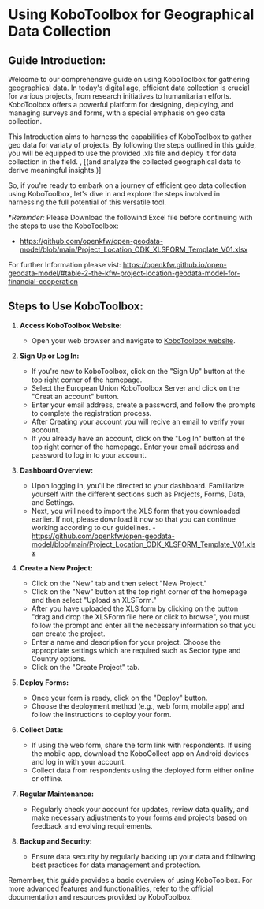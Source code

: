 # Using KoboToolbox for Geographical Data Collection

## Guide Introduction:

Welcome to our comprehensive guide on using KoboToolbox for gathering geographical data. In today's digital age, efficient data collection is crucial for various projects, from research initiatives to humanitarian efforts. KoboToolbox offers a powerful platform for designing, deploying, and managing surveys and forms, with a special emphasis on geo data collection.

This Introduction aims to harness the capabilities of KoboToolbox to gather geo data for variaty of projects. By following the steps outlined in this guide, you will be equipped to use the provided .xls file and deploy it for data collection in the field. , [(and analyze the collected geographical data to derive meaningful insights.)]

So, if you're ready to embark on a journey of efficient geo data collection using KoboToolbox, let's dive in and explore the steps involved in harnessing the full potential of this versatile tool.

**Reminder:* Please Download the followind Excel file before continuing with the steps to use the KoboToolbox: 
- https://github.com/openkfw/open-geodata-model/blob/main/Project_Location_ODK_XLSFORM_Template_V01.xlsx

For further Information please vist: https://openkfw.github.io/open-geodata-model/#table-2-the-kfw-project-location-geodata-model-for-financial-cooperation 

## Steps to Use KoboToolbox:

1. **Access KoboToolbox Website:**
   - Open your web browser and navigate to [KoboToolbox website](https://www.kobotoolbox.org/).

2. **Sign Up or Log In:**
   - If you're new to KoboToolbox, click on the "Sign Up" button at the top right corner of the homepage.
   - Select the European Union KoboToolbox Server and click on the "Creat an account" button.
   - Enter your email address, create a password, and follow the prompts to complete the registration process.
   - After Creating your account you will recive an email to verify your account.
   - If you already have an account, click on the "Log In" button at the top right corner of the homepage. Enter your email address and password to log in to your account.

3. **Dashboard Overview:**
   - Upon logging in, you'll be directed to your dashboard. Familiarize yourself with the different sections such as Projects, Forms, Data, and Settings.
   - Next, you will need to import the XLS form that you downloaded earlier. If not, please download it now so that you can continue working according to our guidelines.  -  https://github.com/openkfw/open-geodata-model/blob/main/Project_Location_ODK_XLSFORM_Template_V01.xlsx

4. **Create a New Project:**
   - Click on the "New" tab and then select "New Project."
   - Click on the "New" button at the top right corner of the homepage and then select "Upload an XLSForm."
   - After you have uploaded the XLS form by clicking on the button "drag and drop the XLSForm file here or click to browse", you must follow the prompt and enter all the necessary information so that you can create the project.
   - Enter a name and description for your project. Choose the appropriate settings which are required such as Sector type and Country options.
   - Click on the "Create Project" tab.
 
5. **Deploy Forms:**
   - Once your form is ready, click on the "Deploy" button.
   - Choose the deployment method (e.g., web form, mobile app) and follow the instructions to deploy your form.

6. **Collect Data:**
   - If using the web form, share the form link with respondents. If using the mobile app, download the KoboCollect app on Android devices and log in with your account.
   - Collect data from respondents using the deployed form either online or offline.

7. **Regular Maintenance:**
    - Regularly check your account for updates, review data quality, and make necessary adjustments to your forms and projects based on feedback and evolving requirements.

8. **Backup and Security:**
    - Ensure data security by regularly backing up your data and following best practices for data management and protection.

Remember, this guide provides a basic overview of using KoboToolbox. For more advanced features and functionalities, refer to the official documentation and resources provided by KoboToolbox.
